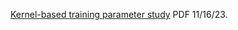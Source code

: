 [Kernel-based training parameter study](https://github.com/kevinkawchak/Medical-Quantum-Machine-Learning/blob/main/Code/PennyLane/Quantum%20Parameters%20II/Kernel-based%20training%20parameter%20study%2011-16-23.pdf) PDF 11/16/23.
